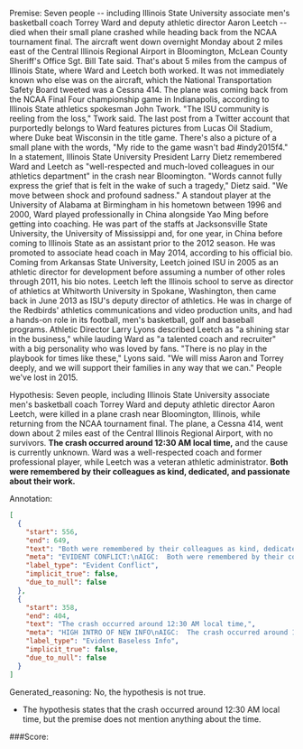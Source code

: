 
Premise:
Seven people -- including Illinois State University associate men's basketball coach Torrey Ward and deputy athletic director Aaron Leetch -- died when their small plane crashed while heading back from the NCAA tournament final. The aircraft went down overnight Monday about 2 miles east of the Central Illinois Regional Airport in Bloomington, McLean County Sheriff's Office Sgt. Bill Tate said. That's about 5 miles from the campus of Illinois State, where Ward and Leetch both worked. It was not immediately known who else was on the aircraft, which the National Transportation Safety Board tweeted was a Cessna 414. The plane was coming back from the NCAA Final Four championship game in Indianapolis, according to Illinois State athletics spokesman John Twork. "The ISU community is reeling from the loss," Twork said. The last post from a Twitter account that purportedly belongs to Ward features pictures from Lucas Oil Stadium, where Duke beat Wisconsin in the title game. There's also a picture of a small plane with the words, "My ride to the game wasn't bad #indy2015f4." In a statement, Illinois State University President Larry Dietz remembered Ward and Leetch as "well-respected and much-loved colleagues in our athletics department" in the crash near Bloomington. "Words cannot fully express the grief that is felt in the wake of such a tragedy," Dietz said. "We move between shock and profound sadness." A standout player at the University of Alabama at Birmingham in his hometown between 1996 and 2000, Ward played professionally in China alongside Yao Ming before getting into coaching. He was part of the staffs at Jacksonsville State University, the University of Mississippi and, for one year, in China before coming to Illinois State as an assistant prior to the 2012 season. He was promoted to associate head coach in May 2014, according to his official bio. Coming from Arkansas State University, Leetch joined ISU in 2005 as an athletic director for development before assuming a number of other roles through 2011, his bio notes. Leetch left the Illinois school to serve as director of athletics at Whitworth University in Spokane, Washington, then came back in June 2013 as ISU's deputy director of athletics. He was in charge of the Redbirds' athletics communications and video production units, and had a hands-on role in its football, men's basketball, golf and baseball programs. Athletic Director Larry Lyons described Leetch as "a shining star in the business," while lauding Ward as "a talented coach and recruiter" with a big personality who was loved by fans. "There is no play in the playbook for times like these," Lyons said. "We will miss Aaron and Torrey deeply, and we will support their families in any way that we can." People we've lost in 2015.


Hypothesis:
Seven people, including Illinois State University associate men's basketball coach Torrey Ward and deputy athletic director Aaron Leetch, were killed in a plane crash near Bloomington, Illinois, while returning from the NCAA tournament final. The plane, a Cessna 414, went down about 2 miles east of the Central Illinois Regional Airport, with no survivors. **The crash occurred around 12:30 AM local time,** and the cause is currently unknown. Ward was a well-respected coach and former professional player, while Leetch was a veteran athletic administrator. **Both were remembered by their colleagues as kind, dedicated, and passionate about their work.**

Annotation:
```json
[
  {
    "start": 556,
    "end": 649,
    "text": "Both were remembered by their colleagues as kind, dedicated, and passionate about their work.",
    "meta": "EVIDENT CONFLICT:\nAIGC:  Both were remembered by their colleagues as kind, dedicated, and passionate about their work.\nOriginal: Athletic Director Larry Lyons described Leetch as \"a shining star in the business,\" while lauding Ward as \"a talented coach and recruiter\" with a big personality who was loved by fans. ",
    "label_type": "Evident Conflict",
    "implicit_true": false,
    "due_to_null": false
  },
  {
    "start": 358,
    "end": 404,
    "text": "The crash occurred around 12:30 AM local time,",
    "meta": "HIGH INTRO OF NEW INFO\nAIGC:  The crash occurred around 12:30 AM local time, \nOriginal: The specific time of crash is not stated in the source content.",
    "label_type": "Evident Baseless Info",
    "implicit_true": false,
    "due_to_null": false
  }
]
```

Generated_reasoning:
No, the hypothesis is not true. 
- The hypothesis states that the crash occurred around 12:30 AM local time, but the premise does not mention anything about the time.

###Score:
